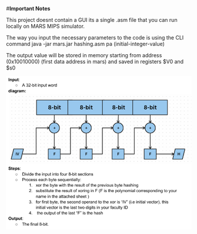#**Important Notes**

This project doesnt contain a GUI its a single .asm file that you can run locally on MARS MIPS simulator.

The way you input the necessary parameters to the code is using the CLI command java -jar mars.jar hashing.asm pa (initial-integer-value)   

The output value will be stored in memory starting from address (0x10010000) (first data address in mars) and saved in registers $V0 and $s0

 
![image alt](https://github.com/AnasK239/Assembly-Hashing/blob/main/%7BBDEA5A74-7BCC-41A7-987B-5C25406FBE01%7D.png)
